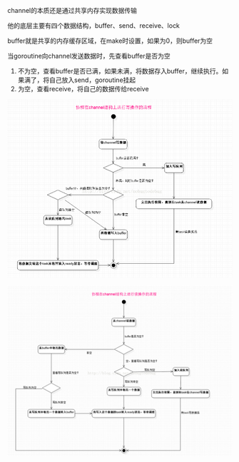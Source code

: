 channel的本质还是通过共享内存实现数据传输

他的底层主要有四个数据结构，buffer、send、receive、lock

buffer就是共享的内存缓存区域，在make时设置，如果为0，则buffer为空

当goroutine向channel发送数据时，先查看buffer是否为空

1. 不为空，查看buffer是否已满，如果未满，将数据存入buffer，继续执行。如果满了，将自己放入send，goroutine挂起
2. 为空，查看receive，将自己的数据传给receive

![](img/11.png)

![](img/12.png)